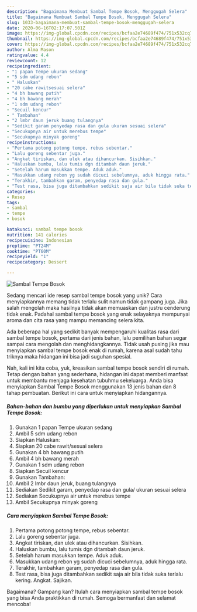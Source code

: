 ```yaml
---
description: "Bagaimana Membuat Sambal Tempe Bosok, Menggugah Selera"
title: "Bagaimana Membuat Sambal Tempe Bosok, Menggugah Selera"
slug: 1033-bagaimana-membuat-sambal-tempe-bosok-menggugah-selera
date: 2020-06-16T02:17:07.501Z
image: https://img-global.cpcdn.com/recipes/bcfaa2e74689f474/751x532cq70/sambal-tempe-bosok-foto-resep-utama.jpg
thumbnail: https://img-global.cpcdn.com/recipes/bcfaa2e74689f474/751x532cq70/sambal-tempe-bosok-foto-resep-utama.jpg
cover: https://img-global.cpcdn.com/recipes/bcfaa2e74689f474/751x532cq70/sambal-tempe-bosok-foto-resep-utama.jpg
author: Alma Mason
ratingvalue: 4.4
reviewcount: 12
recipeingredient:
- "1 papan Tempe ukuran sedang"
- "5 sdm udang rebon"
- " Haluskan"
- "20 cabe rawitsesuai selera"
- "4 bh bawang putih"
- "4 bh bawang merah"
- "1 sdm udang rebon"
- "Secuil kencur"
- " Tambahan"
- "2 lmbr daun jeruk buang tulangnya"
- "Sedikit garam penyedap rasa dan gula ukuran sesuai selera"
- "Secukupnya air untuk merebus tempe"
- "Secukupnya minyak goreng"
recipeinstructions:
- "Pertama potong potong tempe, rebus sebentar."
- "Lalu goreng sebentar juga."
- "Angkat tiriskan, dan ulek atau dihancurkan. Sisihkan."
- "Haluskan bumbu, lalu tumis dgn ditambah daun jeruk."
- "Setelah harum masukkan tempe. Aduk aduk."
- "Masukkan udang rebon yg sudah dicuci sebelumnya, aduk hingga rata."
- "Terakhir, tambahkan garam, penyedap rasa dan gula."
- "Test rasa, bisa juga ditambahkan sedikit saja air bila tidak suka terlalu kering. Angkat. Sajikan."
categories:
- Resep
tags:
- sambal
- tempe
- bosok

katakunci: sambal tempe bosok 
nutrition: 141 calories
recipecuisine: Indonesian
preptime: "PT24M"
cooktime: "PT60M"
recipeyield: "1"
recipecategory: Dessert

---
```



![Sambal Tempe Bosok](https://img-global.cpcdn.com/recipes/bcfaa2e74689f474/751x532cq70/sambal-tempe-bosok-foto-resep-utama.jpg)

Sedang mencari ide resep sambal tempe bosok yang unik? Cara menyiapkannya memang tidak terlalu sulit namun tidak gampang juga. Jika salah mengolah maka hasilnya tidak akan memuaskan dan justru cenderung tidak enak. Padahal sambal tempe bosok yang enak selayaknya mempunyai aroma dan cita rasa yang mampu memancing selera kita.



Ada beberapa hal yang sedikit banyak mempengaruhi kualitas rasa dari sambal tempe bosok, pertama dari jenis bahan, lalu pemilihan bahan segar sampai cara mengolah dan menghidangkannya. Tidak usah pusing jika mau menyiapkan sambal tempe bosok enak di rumah, karena asal sudah tahu triknya maka hidangan ini bisa jadi suguhan spesial.


Nah, kali ini kita coba, yuk, kreasikan sambal tempe bosok sendiri di rumah. Tetap dengan bahan yang sederhana, hidangan ini dapat memberi manfaat untuk membantu menjaga kesehatan tubuhmu sekeluarga. Anda bisa menyiapkan Sambal Tempe Bosok menggunakan 13 jenis bahan dan 8 tahap pembuatan. Berikut ini cara untuk menyiapkan hidangannya.

<!--inarticleads1-->

##### Bahan-bahan dan bumbu yang diperlukan untuk menyiapkan Sambal Tempe Bosok:

1. Gunakan 1 papan Tempe ukuran sedang
1. Ambil 5 sdm udang rebon
1. Siapkan  Haluskan:
1. Siapkan 20 cabe rawit/sesuai selera
1. Gunakan 4 bh bawang putih
1. Ambil 4 bh bawang merah
1. Gunakan 1 sdm udang rebon
1. Siapkan Secuil kencur
1. Gunakan  Tambahan:
1. Ambil 2 lmbr daun jeruk, buang tulangnya
1. Sediakan Sedikit garam, penyedap rasa dan gula/ ukuran sesuai selera
1. Sediakan Secukupnya air untuk merebus tempe
1. Ambil Secukupnya minyak goreng




<!--inarticleads2-->

##### Cara menyiapkan Sambal Tempe Bosok:

1. Pertama potong potong tempe, rebus sebentar.
1. Lalu goreng sebentar juga.
1. Angkat tiriskan, dan ulek atau dihancurkan. Sisihkan.
1. Haluskan bumbu, lalu tumis dgn ditambah daun jeruk.
1. Setelah harum masukkan tempe. Aduk aduk.
1. Masukkan udang rebon yg sudah dicuci sebelumnya, aduk hingga rata.
1. Terakhir, tambahkan garam, penyedap rasa dan gula.
1. Test rasa, bisa juga ditambahkan sedikit saja air bila tidak suka terlalu kering. Angkat. Sajikan.




Bagaimana? Gampang kan? Itulah cara menyiapkan sambal tempe bosok yang bisa Anda praktikkan di rumah. Semoga bermanfaat dan selamat mencoba!
